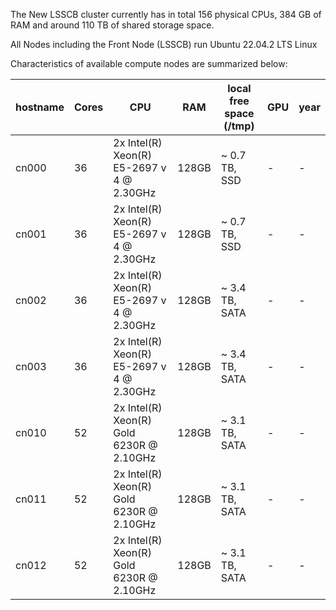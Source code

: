 The New LSSCB cluster currently has in total 156 physical CPUs, 384 GB of RAM and around 110 TB of shared storage space.

All Nodes including the Front Node (LSSCB) run Ubuntu 22.04.2 LTS Linux

Characteristics of available compute nodes are summarized below:

| hostname | 	Cores	 | CPU	                                       | RAM	   | local free space (/tmp)	 | GPU	                                    |year
|----------|---------|--------------------------------------------|--------|--------------------------|-----------------------------------------|---|
| cn000	   | 36	     | 2x Intel(R) Xeon(R) E5-2697 v 4 @ 2.30GHz  | 128GB  | ~ 0.7 TB, SSD            | -	                                    |- |-	|
| cn001	   | 36	     | 2x Intel(R) Xeon(R) E5-2697 v 4 @ 2.30GHz  | 128GB  | ~ 0.7 TB, SSD	          | -	                                    |- |-	|
| cn002	   | 36	     | 2x Intel(R) Xeon(R) E5-2697 v 4 @ 2.30GHz  | 128GB  | ~ 3.4 TB, SATA	          | -	                                    |- |-	|
| cn003	   | 36	     | 2x Intel(R) Xeon(R) E5-2697 v 4 @ 2.30GHz  | 128GB  | ~ 3.4 TB, SATA	          | -	                                    |- |-	|
| cn010	   | 52	     | 2x Intel(R) Xeon(R) Gold 6230R @ 2.10GHz	  | 128GB  | ~ 3.1 TB, SATA	          | -	                                    |- |-	|
| cn011	   | 52	     | 2x Intel(R) Xeon(R) Gold 6230R @ 2.10GHz	  | 128GB  | ~ 3.1 TB, SATA	          | -	                                    |- |-	|
| cn012	   | 52	     | 2x Intel(R) Xeon(R) Gold 6230R @ 2.10GHz	  | 128GB  | ~ 3.1 TB, SATA	          | -	                                    |- |-	|
